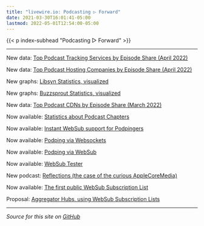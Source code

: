 ```yaml
---
title: "livewire.io: Podcasting ▷ Forward"
date: 2021-03-30T16:01:41-05:00
lastmod: 2022-05-01T12:54:00-05:00
---
```


{{< p index-subhead "Podcasting ▷ Forward" >}}

---

New data: [Top Podcast Tracking Services by Episode Share (April 2022)](/podcast-trackers-by-episode-share)

New data: [Top Podcast Hosting Companies by Episode Share (April 2022)](/podcast-hosts-by-episode-share)

New graphs: [Libsyn Statistics, visualized](/libsyn-stats-visualized)

New graphs: [Buzzsprout Statistics, visualized](/buzzsprout-stats-visualized)

New data: [Top Podcast CDNs by Episode Share (March 2022)](/podcast-cdns-by-episode-share)

Now available: [Statistics about Podcast Chapters](/podcast-chapters-stats)

Now available: [Instant WebSub support for Podpingers](/instant-websub-for-podpingers)

Now available: [Podping via Websockets](/podping-via-websockets)

Now available: [Podping via WebSub](/podping-via-websub)

Now available: [WebSub Tester](/websub-tester)

New podcast: [Reflections (the case of the curious AppleCoreMedia)](/new-podcast-reflections)

Now available: [The first public WebSub Subscription List](/first-public-subscription-list)

Proposal: [Aggregator Hubs, using WebSub Subscription Lists](/aggregator-hubs)

---

*Source for this site on [GitHub](https://github.com/skymethod/livewire-web)*
